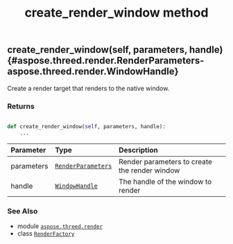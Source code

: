 ﻿---
title: create_render_window method
second_title: Aspose.3D for Python via .NET API References
description: 
type: docs
weight: 70
url: /python-net/aspose.threed.render/renderfactory/create_render_window/
is_root: false
---

## create_render_window(self, parameters, handle) {#aspose.threed.render.RenderParameters-aspose.threed.render.WindowHandle}

Create a render target that renders to the native window.


### Returns 





```python

def create_render_window(self, parameters, handle):
    ...
```


| Parameter | Type | Description |
| :- | :- | :- |
| parameters | [`RenderParameters`](/3d/python-net/aspose.threed.render/renderparameters) | Render parameters to create the render window |
| handle | [`WindowHandle`](/3d/python-net/aspose.threed.render/windowhandle) | The handle of the window to render |



### See Also
* module [`aspose.threed.render`](../../)
* class [`RenderFactory`](/3d/python-net/aspose.threed.render/renderfactory)

